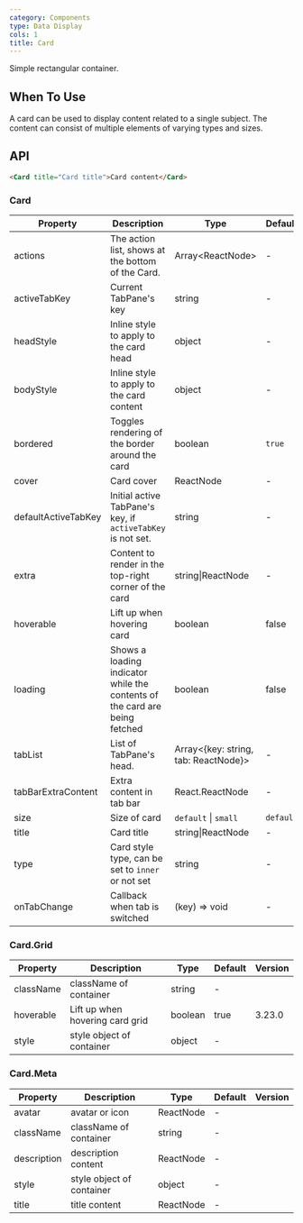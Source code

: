 ```yaml
---
category: Components
type: Data Display
cols: 1
title: Card
---
```


Simple rectangular container.

## When To Use

A card can be used to display content related to a single subject. The content can consist of multiple elements of varying types and sizes.

## API

```html
<Card title="Card title">Card content</Card>
```

### Card

| Property            | Description                                                                | Type                                    | Default   | Version |
| ------------------- | -------------------------------------------------------------------------- | --------------------------------------- | --------- | ------- |
| actions             | The action list, shows at the bottom of the Card.                          | Array&lt;ReactNode>                     | -         |         |
| activeTabKey        | Current TabPane's key                                                      | string                                  | -         | 3.3.0   |
| headStyle           | Inline style to apply to the card head                                     | object                                  | -         | 3.8.0   |
| bodyStyle           | Inline style to apply to the card content                                  | object                                  | -         |         |
| bordered            | Toggles rendering of the border around the card                            | boolean                                 | `true`    |         |
| cover               | Card cover                                                                 | ReactNode                               | -         |         |
| defaultActiveTabKey | Initial active TabPane's key, if `activeTabKey` is not set.                | string                                  | -         | 3.3.0   |
| extra               | Content to render in the top-right corner of the card                      | string\|ReactNode                       | -         |         |
| hoverable           | Lift up when hovering card                                                 | boolean                                 | false     |         |
| loading             | Shows a loading indicator while the contents of the card are being fetched | boolean                                 | false     |         |
| tabList             | List of TabPane's head.                                                    | Array&lt;{key: string, tab: ReactNode}> | -         |         |
| tabBarExtraContent  | Extra content in tab bar                                                   | React.ReactNode                         | -         |         |
| size                | Size of card                                                               | `default` \| `small`                    | `default` | 3.12.0  |
| title               | Card title                                                                 | string\|ReactNode                       | -         |         |
| type                | Card style type, can be set to `inner` or not set                          | string                                  | -         |         |
| onTabChange         | Callback when tab is switched                                              | (key) => void                           | -         |         |

### Card.Grid

| Property  | Description                     | Type    | Default | Version |
| --------- | ------------------------------- | ------- | ------- | ------- |
| className | className of container          | string  | -       |         |
| hoverable | Lift up when hovering card grid | boolean | true    | 3.23.0  |
| style     | style object of container       | object  | -       |         |

### Card.Meta

| Property    | Description               | Type      | Default | Version |
| ----------- | ------------------------- | --------- | ------- | ------- |
| avatar      | avatar or icon            | ReactNode | -       |         |
| className   | className of container    | string    | -       |         |
| description | description content       | ReactNode | -       |         |
| style       | style object of container | object    | -       |         |
| title       | title content             | ReactNode | -       |         |
